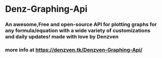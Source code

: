 # Denz-Graphing-Api
### An awesome,Free and open-source API for plotting graphs for any formula/equation with a wide variety of customizations and daily updates! made with love by Denzven
### more info at https://denzven.tk/Denzven-Graphing-Api/
